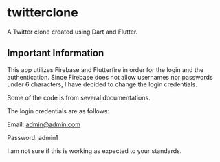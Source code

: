# twitterclone

A Twitter clone created using Dart and Flutter.

## Important Information

This app utilizes Firebase and Flutterfire in order for the login and the authentication. 
Since Firebase does not allow usernames nor passwords under 6 characters, I have decided to change the login credentials. 

Some of the code is from several documentations.

The login credentials are as follows:

Email: admin@admin.com

Password: admin1

I am not sure if this is working as expected to your standards. 
